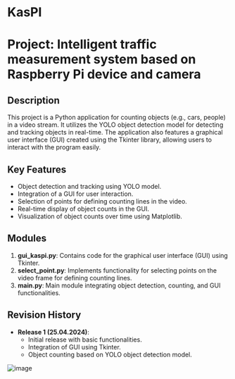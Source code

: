# KasPI


# Project: Intelligent traffic measurement system based on Raspberry Pi device and camera

## Description
This project is a Python application for counting objects (e.g., cars, people) in a video stream. It utilizes the YOLO object detection model for detecting and tracking objects in real-time. The application also features a graphical user interface (GUI) created using the Tkinter library, allowing users to interact with the program easily.

## Key Features
- Object detection and tracking using YOLO model.
- Integration of a GUI for user interaction.
- Selection of points for defining counting lines in the video.
- Real-time display of object counts in the GUI.
- Visualization of object counts over time using Matplotlib.

## Modules
1. **gui_kaspi.py**: Contains code for the graphical user interface (GUI) using Tkinter.
2. **select_point.py**: Implements functionality for selecting points on the video frame for defining counting lines.
3. **main.py**: Main module integrating object detection, counting, and GUI functionalities.

## Revision History
- **Release 1 (25.04.2024)**:
  - Initial release with basic functionalities.
  - Integration of GUI using Tkinter.
  - Object counting based on YOLO object detection model.

![image](https://github.com/kkkasprzyk/KasPI/assets/56090710/8d583dbc-fbf3-4777-a113-3d69e35031e8)

